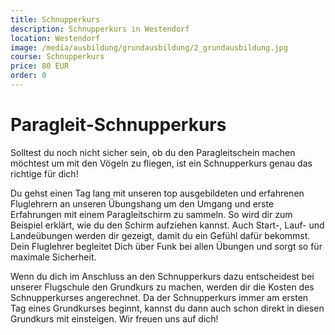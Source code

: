 ```yaml
---
title: Schnupperkurs
description: Schnupperkurs in Westendorf
location: Westendorf
image: /media/ausbildung/grundausbildung/2_grundausbildung.jpg
course: Schnupperkurs
price: 80 EUR
order: 0
---
```


# Paragleit-Schnupperkurs

Solltest du noch nicht sicher sein, ob du den Paragleitschein machen möchtest um mit den Vögeln zu fliegen, ist ein Schnupperkurs genau das richtige für dich!

Du gehst einen Tag lang mit unseren top ausgebildeten und erfahrenen Fluglehrern an unseren Übungshang um den Umgang und erste Erfahrungen mit einem Paragleitschirm zu sammeln. So wird dir zum Beispiel erklärt, wie du den Schirm aufziehen kannst. Auch Start-, Lauf- und Landeübungen werden dir gezeigt, damit du ein Gefühl dafür bekommst. Dein Fluglehrer begleitet Dich über Funk bei allen Übungen und sorgt so für maximale Sicherheit.

Wenn du dich im Anschluss an den Schnupperkurs dazu entscheidest bei unserer Flugschule den Grundkurs zu machen, werden dir die Kosten des Schnupperkurses angerechnet. Da der Schnupperkurs immer am ersten Tag eines Grundkurses beginnt, kannst du dann auch schon direkt in diesen Grundkurs mit einsteigen. 
Wir freuen uns auf dich! 
